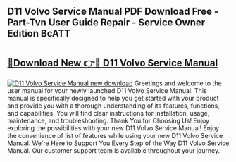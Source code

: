 ## D11 Volvo Service Manual PDF Download Free - Part-Tvn User Guide Repair - Service Owner Edition BcATT

# <h2><a href="http://bc50418.oget.top/?id=D11+Volvo+Service+Manual">🔗Download New 👉🔴 D11 Volvo Service Manual</a></h2>

[![D11 Volvo Service Manual new download](https://i.imgur.com/5g1atiW.png)](http://bc50418.oget.top/?id=D11+Volvo+Service+Manual)
Greetings and welcome to the user manual for your newly launched D11 Volvo Service Manual. This manual is specifically designed to help you get started with your product and provide you with a thorough understanding of its features, functions, and capabilities. You will find clear instructions for installation, usage, maintenance, and troubleshooting. Thank You for Choosing Us! Enjoy exploring the possibilities with your new D11 Volvo Service Manual! Enjoy the convenience of list of features while using your new D11 Volvo Service Manual. We're Here to Support You Every Step of the Way D11 Volvo Service Manual. Our customer support team is available throughout your journey.
